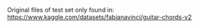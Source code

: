 Original files of test set only found in: https://www.kaggle.com/datasets/fabianavinci/guitar-chords-v2 
